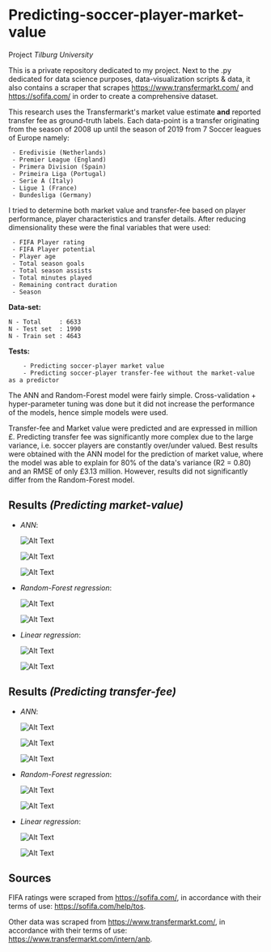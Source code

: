 # Predicting-soccer-player-market-value
 Project _Tilburg University_
 
 This is a private repository dedicated to my project.
 Next to the .py dedicated for data science purposes, data-visualization scripts & data, it also
 contains a scraper that scrapes https://www.transfermarkt.com/ and https://sofifa.com/
 in order to create a comprehensive dataset.
 
 This research uses the Transfermarkt's market value estimate
 **and** reported transfer fee as ground-truth labels.
 Each data-point is a transfer originating from the season of 2008 up until the season of 2019
 from 7 Soccer leagues of Europe namely:
 
     - Eredivisie (Netherlands)
     - Premier League (England)
     - Primera Division (Spain)
     - Primeira Liga (Portugal)
     - Serie A (Italy)
     - Ligue 1 (France)
     - Bundesliga (Germany)
 
 I tried to determine both market value and transfer-fee based on player performance,
 player characteristics and transfer details.
 After reducing dimensionality these were the final variables that were used:
 
     - FIFA Player rating
     - FIFA Player potential
     - Player age
     - Total season goals
     - Total season assists
     - Total minutes played
     - Remaining contract duration
     - Season
 

 **Data-set:**
 
    N - Total     : 6633
    N - Test set  : 1990
    N - Train set : 4643
    
    
 **Tests:**
    
        - Predicting soccer-player market value
        - Predicting soccer-player transfer-fee without the market-value as a predictor

The ANN and Random-Forest model were fairly simple. Cross-validation + hyper-parameter tuning was done but it did not increase the performance of the models, hence simple models were used.

Transfer-fee and Market value were predicted and are expressed in million £. Predicting transfer fee was significantly more complex due to the large variance, i.e. soccer players are constantly over/under valued. Best results were obtained with the ANN model for the prediction of market value, where the model was able to explain for 80% of the data's variance (R2 = 0.80) and an RMSE of only £3.13 million. However, results did not significantly differ from the Random-Forest model.

 ## **Results** _(Predicting market-value)_
 

 - *ANN*:
 
     ![Alt Text](https://github.com/RZME/Predicting-soccer-player-market-value/blob/master/results_market_value/ANN-R2-plot.png?raw=true)
     
     ![Alt Text](https://github.com/RZME/Predicting-soccer-player-market-value/blob/master/results_market_value/ANN-error-distribution.png?raw=true)
     
     ![Alt Text](https://github.com/RZME/Predicting-soccer-player-market-value/blob/master/results_market_value/ANN-loss-vs-epochs.png?raw=true)
             
 - *Random-Forest regression*:
 
     ![Alt Text](https://github.com/RZME/Predicting-soccer-player-market-value/blob/master/results_market_value/Random-Forest-regression-R2-plot.png?raw=true)
     
     ![Alt Text](https://github.com/RZME/Predicting-soccer-player-market-value/blob/master/results_market_value/Random-Forest-regression-error-distribution.png?raw=true)
          
 - *Linear regression*:
 
     ![Alt Text](https://github.com/RZME/Predicting-soccer-player-market-value/blob/master/results_market_value/Linear-regression-R2-plot.png?raw=true)
     
     ![Alt Text](https://github.com/RZME/Predicting-soccer-player-market-value/blob/master/results_market_value/Linear-regression-error-distribution.png?raw=true)
         

## **Results** _(Predicting transfer-fee)_

 - *ANN*:
 
     ![Alt Text](https://github.com/RZME/Predicting-soccer-player-market-value/blob/master/results_transfer_fee/ANN-R2-plot.png?raw=true)
     
     ![Alt Text](https://github.com/RZME/Predicting-soccer-player-market-value/blob/master/results_transfer_fee/ANN-error-distribution.png?raw=true)
    
     ![Alt Text](https://github.com/RZME/Predicting-soccer-player-market-value/blob/master/results_transfer_fee/ANN-loss-vs-epochs.png?raw=true)
         
 - *Random-Forest regression*:
 
     ![Alt Text](https://github.com/RZME/Predicting-soccer-player-market-value/blob/master/results_transfer_fee/Random-Forest-regression-R2-plot.png?raw=true)
     
     ![Alt Text](https://github.com/RZME/Predicting-soccer-player-market-value/blob/master/results_transfer_fee/Random-Forest-regression-error-distribution.png?raw=true)
          
 - *Linear regression*:
 
     ![Alt Text](https://github.com/RZME/Predicting-soccer-player-market-value/blob/master/results_transfer_fee/Linear-regression-R2-plot.png?raw=true)
     
     ![Alt Text](https://github.com/RZME/Predicting-soccer-player-market-value/blob/master/results_transfer_fee/Linear-regression-error-distribution.png?raw=true)
         
## Sources
FIFA ratings were scraped from https://sofifa.com/, in accordance with their terms of use: https://sofifa.com/help/tos.

Other data was scraped from https://www.transfermarkt.com/, in accordance with their terms of use: https://www.transfermarkt.com/intern/anb.



